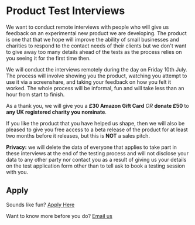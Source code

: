 # Product Test Interviews

We want to conduct remote interviews with people who will give us feedback on an experimental new product we are developing. The product is one that that we hope will improve the ability of small businesses and charities to respond to the contact needs of their clients but we don't want to give away too many details ahead of the tests as the process relies on you seeing it for the first time then.

We will conduct the interviews remotely during the day on Friday 10th July. The process will involve showing you the product, watching you attempt to use it via a screenshare, and taking your feedback on how you felt it worked. The whole process will be informal, fun and will take less than an hour from start to finish.

As a thank you, we will give you a **£30 Amazon Gift Card** *OR* **donate £50** to **any UK registered charity you nominate**.

If you like the product that you have helped us shape, then we will also be pleased to give you free access to a beta release of the product for at least two months before it releases, but this is **NOT** a sales pitch.

**Privacy:** we will delete the data of everyone that applies to take part in these interviews at the end of the testing process and will not disclose your data to any other party nor contact you as a result of giving us your details on the test application form other than to tell ask to book a testing session with you.

## Apply

Sounds like fun? [Apply Here](https://forms.gle/a32RsuuH2FvBLU1M9)

Want to know more before you do? [Email us](mailto:hello@aplisay.com?subject=user%20testing%20on%2010th%20July)
